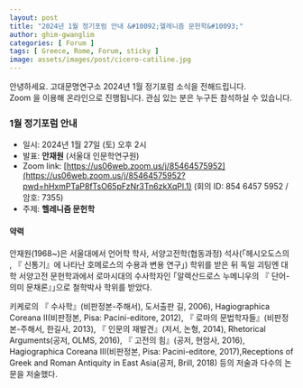 ```yaml
---
layout: post
title: "2024년 1월 정기포럼 안내 &#10092;헬레니즘 문헌학&#10093;"
author: ghim-gwanglim
categories: [ Forum ]
tags: [ Greece, Rome, Forum, sticky ]
image: assets/images/post/cicero-catiline.jpg
---
```


안녕하세요. 고대문명연구소 2024년 1월 정기포럼 소식을 전해드립니다.<br> 
Zoom 을 이용해 온라인으로 진행됩니다. 관심 있는 분은 누구든 참석하실 수 있습니다. 


### 1월 정기포럼 안내
- 일시: 2024년 1월 27일 (토) 오후 2시
- 발표: __안재원__ (서울대 인문학연구원)
- Zoom link: [https://us06web.zoom.us/j/85464575952](https://us06web.zoom.us/j/85464575952?pwd=hHxmPTaP8fTsO65pFzNr3Tn6zkXqPl.1)
  (회의 ID: 854 6457 5952 / 암호: 7355)
- 주제: __헬레니즘 문헌학__

#### 약력
안재원(1968~)은 서울대에서 언어학 학사, 서양고전학(협동과정) 석사(｢헤시오도스의 , 『 신통기』에 나타난 호메로스의 수용과 변용 연구｣) 학위를 받은 뒤 독일 괴팅엔 대학 서양고전 문헌학과에서 로마시대의 수사학자인 ｢알렉산드로스 누메니우의 『 단어-의미 문채론』｣으로 철학박사 학위를 받았다.

키케로의 『 수사학』(비판정본-주해서), 도서출판 길, 2006), Hagiographica Coreana II(비판정본, Pisa: Pacini-editore, 2012), 『 로마의 문법학자들』(비판정본-주해서, 한길사, 2013), 『 인문의 재발견』(저서, 논형, 2014), Rhetorical Arguments(공저, OLMS, 2016), 『 고전의 힘』(공저, 현암사, 2016), Hagiographica Coreana III(비판정본, Pisa: Pacini-editore, 2017),Receptions of Greek and Roman Antiquity in East Asia(공저, Brill, 2018) 등의 저술과 다수의 논문을 저술했다.
